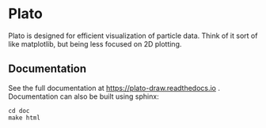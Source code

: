 # Plato

Plato is designed for efficient visualization of particle data. Think
of it sort of like matplotlib, but being less focused on 2D plotting.

## Documentation

See the full documentation at https://plato-draw.readthedocs.io
. Documentation can also be built using sphinx:

```
cd doc
make html
```